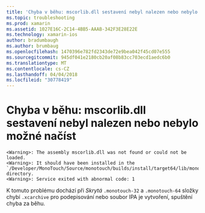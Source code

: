 ```yaml
---
title: 'Chyba v běhu: mscorlib.dll sestavení nebyl nalezen nebo nebylo možné načíst'
ms.topic: troubleshooting
ms.prod: xamarin
ms.assetid: 1027E16C-2C14-4BB5-AAAB-342F3E28E22E
ms.technology: xamarin-ios
author: bradumbaugh
ms.author: brumbaug
ms.openlocfilehash: 1470396e782fd2343de72e9bea042f45cd07e555
ms.sourcegitcommit: 945df041e2180cb20af08b83cc703ecd1aedc6b0
ms.translationtype: MT
ms.contentlocale: cs-CZ
ms.lasthandoff: 04/04/2018
ms.locfileid: "30778419"
---
```

# <a name="runtime-error-the-assembly-mscorlibdll-was-not-found-or-could-not-be-loaded"></a>Chyba v běhu: mscorlib.dll sestavení nebyl nalezen nebo nebylo možné načíst

```
<Warning>: The assembly mscorlib.dll was not found or could not be loaded.
<Warning>: It should have been installed in the `/Developer/MonoTouch/Source/monotouch/builds/install/target64/lib/mono/2.0/mscorlib.dll' directory.
<Warning>: Service exited with abnormal code: 1
```

K tomuto problému dochází při *Skrytá* `.monotouch-32` a `.monotouch-64` složky chybí `.xcarchive` pro podepisování nebo soubor IPA je vytvoření, spuštění chyba za běhu.

